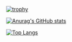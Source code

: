 [![trophy](https://github-profile-trophy.vercel.app/?username=usman10scorpio&count_private=true&theme=onedark&column=4&row=1&margin-w=15)](https://github.com/usman10scorpio/github-profile-trophy)

[![Anurag's GitHub stats](https://github-readme-stats.vercel.app/api?username=usman10scorpio&count_private=true&show_icons=true&hide=stars,prs&theme=onedark)](https://github.com/usman10scorpio/github-readme-stats)

[![Top Langs](https://github-readme-stats.vercel.app/api/top-langs/?username=usman10scorpio&layout=compact&theme=onedark&card_width=450px)](https://github.com/usman10scorpio/github-readme-stats)

